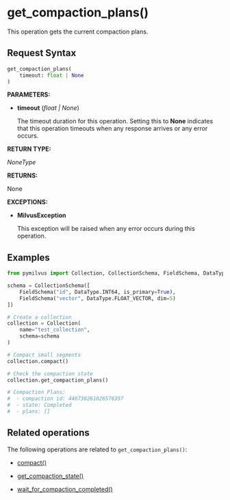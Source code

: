 # get_compaction_plans()

This operation gets the current compaction plans.

## Request Syntax

```python
get_compaction_plans(
    timeout: float | None
)
```

__PARAMETERS:__

- __timeout__ (_float _|_ None_)  

    The timeout duration for this operation. Setting this to __None__ indicates that this operation timeouts when any response arrives or any error occurs.

__RETURN TYPE:__

_NoneType_

__RETURNS:__

None

__EXCEPTIONS:__

- __MilvusException__

    This exception will be raised when any error occurs during this operation.

## Examples

```python
from pymilvus import Collection, CollectionSchema, FieldSchema, DataType

schema = CollectionSchema([
    FieldSchema("id", DataType.INT64, is_primary=True),
    FieldSchema("vector", DataType.FLOAT_VECTOR, dim=5)
])

# Create a collection
collection = Collection(
    name="test_collection",
    schema=schema
)

# Compact small segments
collection.compact()

# Check the compaction state
collection.get_compaction_plans()

# Compaction Plans:
#  - compaction id: 446738261026576357
#  - state: Completed
#  - plans: []
```

## Related operations

The following operations are related to `get_compaction_plans()`:

- [compact()](./compact.md)

- [get_compaction_state()](./get_compaction_state.md)

- [wait_for_compaction_completed()](./wait_for_compaction_completed.md)

